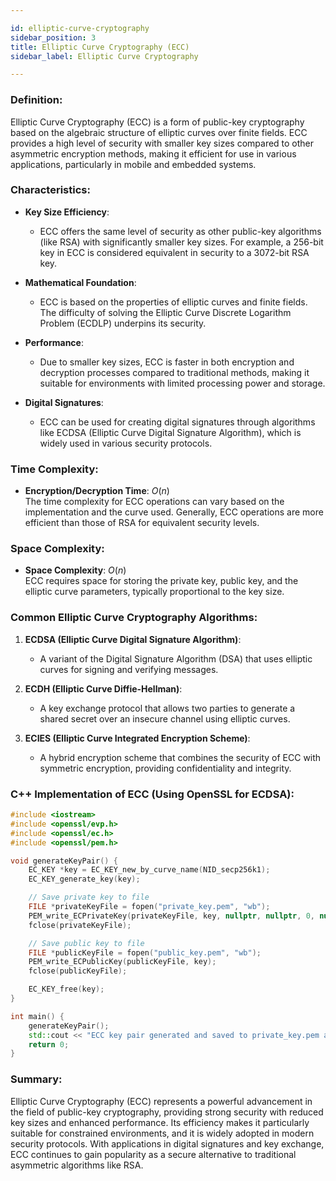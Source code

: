 ```yaml
---

id: elliptic-curve-cryptography  
sidebar_position: 3  
title: Elliptic Curve Cryptography (ECC)  
sidebar_label: Elliptic Curve Cryptography  

---
```


### Definition:

Elliptic Curve Cryptography (ECC) is a form of public-key cryptography based on the algebraic structure of elliptic curves over finite fields. ECC provides a high level of security with smaller key sizes compared to other asymmetric encryption methods, making it efficient for use in various applications, particularly in mobile and embedded systems.

### Characteristics:

- **Key Size Efficiency**:
  - ECC offers the same level of security as other public-key algorithms (like RSA) with significantly smaller key sizes. For example, a 256-bit key in ECC is considered equivalent in security to a 3072-bit RSA key.

- **Mathematical Foundation**:
  - ECC is based on the properties of elliptic curves and finite fields. The difficulty of solving the Elliptic Curve Discrete Logarithm Problem (ECDLP) underpins its security.

- **Performance**:
  - Due to smaller key sizes, ECC is faster in both encryption and decryption processes compared to traditional methods, making it suitable for environments with limited processing power and storage.

- **Digital Signatures**:
  - ECC can be used for creating digital signatures through algorithms like ECDSA (Elliptic Curve Digital Signature Algorithm), which is widely used in various security protocols.

### Time Complexity:

- **Encryption/Decryption Time**: $O(n)$  
  The time complexity for ECC operations can vary based on the implementation and the curve used. Generally, ECC operations are more efficient than those of RSA for equivalent security levels.

### Space Complexity:

- **Space Complexity**: $O(n)$  
  ECC requires space for storing the private key, public key, and the elliptic curve parameters, typically proportional to the key size.

### Common Elliptic Curve Cryptography Algorithms:

1. **ECDSA (Elliptic Curve Digital Signature Algorithm)**:
   - A variant of the Digital Signature Algorithm (DSA) that uses elliptic curves for signing and verifying messages.

2. **ECDH (Elliptic Curve Diffie-Hellman)**:
   - A key exchange protocol that allows two parties to generate a shared secret over an insecure channel using elliptic curves.

3. **ECIES (Elliptic Curve Integrated Encryption Scheme)**:
   - A hybrid encryption scheme that combines the security of ECC with symmetric encryption, providing confidentiality and integrity.

### C++ Implementation of ECC (Using OpenSSL for ECDSA):

```cpp
#include <iostream>
#include <openssl/evp.h>
#include <openssl/ec.h>
#include <openssl/pem.h>

void generateKeyPair() {
    EC_KEY *key = EC_KEY_new_by_curve_name(NID_secp256k1);
    EC_KEY_generate_key(key);

    // Save private key to file
    FILE *privateKeyFile = fopen("private_key.pem", "wb");
    PEM_write_ECPrivateKey(privateKeyFile, key, nullptr, nullptr, 0, nullptr, nullptr);
    fclose(privateKeyFile);

    // Save public key to file
    FILE *publicKeyFile = fopen("public_key.pem", "wb");
    PEM_write_ECPublicKey(publicKeyFile, key);
    fclose(publicKeyFile);

    EC_KEY_free(key);
}

int main() {
    generateKeyPair();
    std::cout << "ECC key pair generated and saved to private_key.pem and public_key.pem." << std::endl;
    return 0;
}
```

### Summary:

Elliptic Curve Cryptography (ECC) represents a powerful advancement in the field of public-key cryptography, providing strong security with reduced key sizes and enhanced performance. Its efficiency makes it particularly suitable for constrained environments, and it is widely adopted in modern security protocols. With applications in digital signatures and key exchange, ECC continues to gain popularity as a secure alternative to traditional asymmetric algorithms like RSA.
